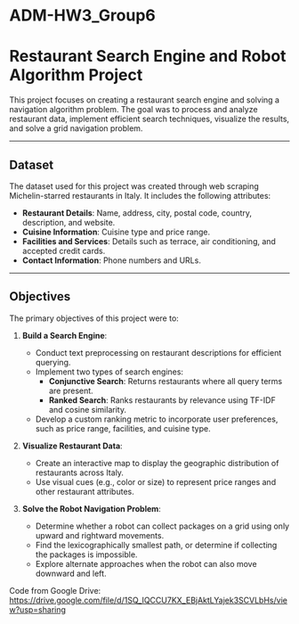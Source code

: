 # ADM-HW3_Group6

# Restaurant Search Engine and Robot Algorithm Project

This project focuses on creating a restaurant search engine and solving a navigation algorithm problem. The goal was to process and analyze restaurant data, implement efficient search techniques, visualize the results, and solve a grid navigation problem.

---

## Dataset

The dataset used for this project was created through web scraping Michelin-starred restaurants in Italy. It includes the following attributes:
- **Restaurant Details**: Name, address, city, postal code, country, description, and website.
- **Cuisine Information**: Cuisine type and price range.
- **Facilities and Services**: Details such as terrace, air conditioning, and accepted credit cards.
- **Contact Information**: Phone numbers and URLs.

---

## Objectives

The primary objectives of this project were to:
1. **Build a Search Engine**:
   - Conduct text preprocessing on restaurant descriptions for efficient querying.
   - Implement two types of search engines:
     - **Conjunctive Search**: Returns restaurants where all query terms are present.
     - **Ranked Search**: Ranks restaurants by relevance using TF-IDF and cosine similarity.
   - Develop a custom ranking metric to incorporate user preferences, such as price range, facilities, and cuisine type.

2. **Visualize Restaurant Data**:
   - Create an interactive map to display the geographic distribution of restaurants across Italy.
   - Use visual cues (e.g., color or size) to represent price ranges and other restaurant attributes.

3. **Solve the Robot Navigation Problem**:
   - Determine whether a robot can collect packages on a grid using only upward and rightward movements.
   - Find the lexicographically smallest path, or determine if collecting the packages is impossible.
   - Explore alternate approaches when the robot can also move downward and left.

Code from Google Drive: https://drive.google.com/file/d/1SQ_IQCCU7KX_EBjAktLYajek3SCVLbHs/view?usp=sharing


